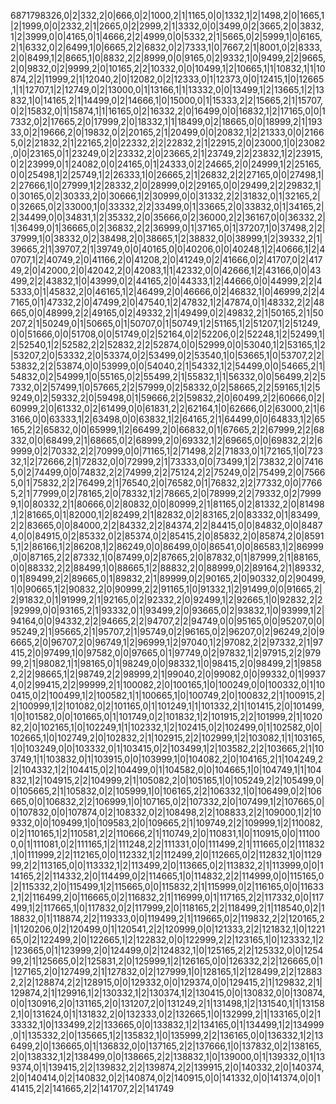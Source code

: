 6871798326,0|2|332,2|0|666,0|2|1000,2|1|1165,0|0|1332,1|2|1498,2|0|1665,1|2|1999,0|0|2332,2|1|2665,0|2|2999,2|1|3332,0|0|3499,0|2|3665,2|0|3832,1|2|3999,0|0|4165,0|1|4666,2|2|4999,0|0|5332,2|1|5665,0|2|5999,1|0|6165,2|1|6332,0|2|6499,1|0|6665,2|2|6832,0|2|7333,1|0|7667,2|1|8001,0|2|8333,2|0|8499,1|2|8665,1|0|8832,2|2|8999,0|0|9165,0|2|9332,1|0|9499,2|2|9665,2|0|9832,0|2|9999,2|0|10165,2|2|10332,0|0|10499,1|2|10665,1|1|10832,1|1|10874,2|2|11999,2|1|12040,2|0|12082,0|2|12333,0|1|12373,0|0|12415,1|0|12665,1|1|12707,1|2|12749,0|2|13000,0|1|13166,1|1|13332,0|0|13499,1|2|13665,1|2|13832,1|0|14165,2|1|14499,0|2|14666,1|0|15000,0|1|15333,2|2|15665,2|1|15707,0|2|15832,0|1|15874,1|1|16165,0|2|16332,2|0|16499,0|0|16832,1|2|17165,0|0|17332,0|2|17665,2|0|17999,2|0|18332,1|1|18499,0|2|18665,0|0|18999,2|1|19333,0|2|19666,2|0|19832,0|2|20165,2|1|20499,0|0|20832,1|2|21333,0|0|21665,0|2|21832,2|1|22165,2|0|22332,2|2|22832,2|1|22915,2|0|23000,1|0|23082,0|0|23165,0|1|23249,0|2|23332,2|0|23665,2|1|23749,2|2|23832,1|2|23915,0|2|23999,0|1|24082,0|0|24165,0|1|24333,0|2|24665,2|0|24999,1|2|25165,0|0|25498,1|2|25749,1|2|26333,1|0|26665,2|1|26832,2|2|27165,0|0|27498,1|2|27666,1|0|27999,1|2|28332,2|0|28999,0|2|29165,0|0|29499,2|2|29832,1|0|30165,0|2|30333,2|0|30666,1|2|30999,0|0|31332,2|2|31832,0|1|32165,2|0|32665,0|2|33000,1|0|33332,2|2|33499,0|1|33665,2|0|33832,0|1|34165,2|2|34499,0|0|34831,1|2|35332,2|0|35666,0|2|36000,2|2|36167,0|0|36332,2|1|36499,0|1|36665,0|2|36832,2|2|36999,0|1|37165,0|1|37207,1|0|37498,2|2|37999,1|0|38332,0|2|38498,2|0|38665,1|2|38832,0|0|38999,1|2|39332,2|1|39665,2|1|39707,2|1|39749,0|0|40165,0|0|40206,0|0|40248,1|2|40666,1|2|40707,1|2|40749,2|0|41166,2|0|41208,2|0|41249,0|2|41666,0|2|41707,0|2|41749,2|0|42000,2|0|42042,2|0|42083,1|1|42332,0|0|42666,1|2|43166,0|0|43499,2|2|43832,1|0|43999,0|2|44165,2|0|44333,1|2|44666,0|0|44999,2|2|45333,0|1|45832,2|0|46165,1|2|46499,2|0|46666,0|2|46832,1|0|46999,2|2|47165,0|1|47332,2|0|47499,2|0|47540,1|2|47832,1|2|47874,0|1|48332,2|2|48665,0|0|48999,2|2|49165,0|2|49332,2|1|49499,0|2|49832,2|1|50165,2|1|50207,2|1|50249,0|1|50665,0|1|50707,0|1|50749,1|2|51165,1|2|51207,1|2|51249,0|0|51666,0|0|51708,0|0|51749,0|2|52164,0|2|52206,0|2|52248,1|2|52499,1|2|52540,1|2|52582,2|2|52832,2|2|52874,0|0|52999,0|0|53040,1|2|53165,1|2|53207,2|0|53332,2|0|53374,0|2|53499,0|2|53540,1|0|53665,1|0|53707,2|2|53832,2|2|53874,0|0|53999,0|0|54040,2|1|54332,1|2|54499,0|0|54665,2|1|54832,0|2|54999,1|0|55165,0|2|55499,2|1|55832,1|1|56332,0|0|56499,2|2|57332,0|2|57499,1|0|57665,2|2|57999,0|2|58332,0|2|58665,2|2|59165,1|2|59249,0|2|59332,2|0|59498,0|1|59666,2|2|59832,2|0|60499,2|2|60666,0|2|60999,2|0|61332,0|2|61499,0|0|61831,2|2|62164,1|0|62666,0|2|63000,2|1|63166,0|0|63333,1|2|63498,0|0|63832,1|2|64165,2|1|64499,0|0|64833,1|2|65165,2|2|65832,0|0|65999,1|2|66499,2|0|66832,0|1|67665,2|2|67999,2|2|68332,0|0|68499,2|1|68665,0|2|68999,2|0|69332,1|2|69665,0|0|69832,2|2|69999,0|2|70332,2|2|70999,0|0|71165,1|2|71498,2|2|71833,0|1|72165,1|0|72332,1|2|72666,2|1|72832,0|0|72999,2|1|73333,0|0|73499,1|2|73832,2|0|74165,0|2|74499,0|0|74832,2|2|74999,2|2|75124,2|2|75249,0|2|75499,2|0|75665,0|1|75832,2|2|76499,2|1|76540,2|0|76582,0|1|76832,2|2|77332,0|0|77665,2|1|77999,0|2|78165,2|0|78332,1|2|78665,2|0|78999,2|2|79332,0|2|79999,1|0|80332,2|1|80666,0|2|80832,0|0|80999,2|1|81165,0|2|81332,2|0|81498,1|2|81665,0|1|82000,1|2|82499,2|1|82832,0|2|83165,2|0|83332,0|1|83499,2|2|83665,0|0|84000,2|2|84332,2|2|84374,2|2|84415,0|0|84832,0|0|84874,0|0|84915,0|2|85332,0|2|85374,0|2|85415,2|0|85832,2|0|85874,2|0|85915,1|2|86166,1|2|86208,1|2|86249,0|0|86499,0|0|86541,0|0|86583,1|2|86999,0|0|87165,2|2|87332,1|0|87499,0|2|87665,2|0|87832,0|1|87999,2|1|88165,0|0|88332,2|2|88499,1|0|88665,1|2|88832,2|0|88999,0|2|89164,2|1|89332,0|1|89499,2|2|89665,0|1|89832,2|1|89999,0|2|90165,2|0|90332,0|2|90499,1|0|90665,1|2|90832,2|0|90999,2|2|91165,1|0|91332,1|2|91499,0|0|91665,2|2|91832,0|1|91999,2|1|92165,0|2|92332,2|0|92499,1|2|92665,1|0|92832,2|2|92999,0|0|93165,2|1|93332,0|1|93499,2|0|93665,0|2|93832,1|0|93999,1|2|94164,0|0|94332,2|2|94665,2|2|94707,2|2|94749,0|0|95165,0|0|95207,0|0|95249,2|1|95665,2|1|95707,2|1|95749,0|2|96165,0|2|96207,0|2|96249,2|0|96665,2|0|96707,2|0|96749,1|2|96999,1|2|97040,1|2|97082,2|2|97332,2|1|97415,2|0|97499,1|0|97582,0|0|97665,0|1|97749,0|2|97832,1|2|97915,2|2|97999,2|1|98082,1|1|98165,0|1|98249,0|0|98332,1|0|98415,2|0|98499,2|1|98582,2|2|98665,1|2|98749,2|2|98999,2|1|99040,2|0|99082,0|0|99332,0|1|99374,0|2|99415,2|2|99999,2|1|100082,2|0|100165,1|0|100249,0|0|100332,0|1|100415,0|2|100499,1|2|100582,1|1|100665,1|0|100749,2|0|100832,2|1|100915,2|2|100999,1|2|101082,0|2|101165,0|1|101249,1|1|101332,2|1|101415,2|0|101499,1|0|101582,0|0|101665,0|1|101749,0|2|101832,1|2|101915,2|2|101999,2|1|102082,2|0|102165,1|0|102249,1|1|102332,1|2|102415,0|2|102499,0|1|102582,0|0|102665,1|0|102749,2|0|102832,2|1|102915,2|2|102999,1|2|103082,1|1|103165,1|0|103249,0|0|103332,0|1|103415,0|2|103499,1|2|103582,2|2|103665,2|1|103749,1|1|103832,0|1|103915,0|0|103999,1|0|104082,2|0|104165,2|1|104249,2|2|104332,1|2|104415,0|2|104499,0|1|104582,0|0|104665,1|0|104749,1|1|104832,1|2|104915,2|2|104999,2|1|105082,2|0|105165,1|0|105249,2|2|105499,0|0|105665,2|1|105832,0|2|105999,1|0|106165,2|2|106332,1|0|106499,0|2|106665,0|0|106832,2|2|106999,1|0|107165,0|2|107332,2|0|107499,1|2|107665,0|0|107832,0|0|107874,0|2|108332,0|2|108498,2|2|108833,2|2|109000,1|2|109332,0|0|109499,1|0|109583,2|0|109665,2|1|109749,2|2|109999,1|2|110082,0|2|110165,1|2|110581,2|2|110666,2|1|110749,2|0|110831,1|0|110915,0|0|111000,0|1|111081,0|2|111165,1|2|111248,2|2|111331,0|0|111499,2|1|111665,0|2|111832,1|0|111999,2|2|112165,0|0|112332,1|2|112499,2|0|112665,0|2|112832,1|0|112999,2|2|113165,0|0|113332,1|2|113499,2|0|113665,0|2|113832,2|1|113999,0|0|114165,2|2|114332,2|0|114499,0|2|114665,1|0|114832,2|2|114999,0|0|115165,0|2|115332,2|0|115499,1|2|115665,0|0|115832,2|1|115999,0|2|116165,0|0|116332,1|2|116499,2|0|116665,0|2|116832,2|1|116999,0|1|117165,2|2|117332,0|0|117499,1|2|117665,1|0|117832,0|2|117999,2|0|118165,2|2|118499,2|1|118540,0|2|118832,0|1|118874,2|2|119333,0|0|119499,2|1|119665,0|2|119832,2|2|120165,2|1|120206,0|2|120499,0|1|120541,2|2|120999,0|0|121333,2|2|121832,1|0|122165,0|2|122499,2|0|122665,1|2|122832,0|0|122999,2|2|123165,1|0|123332,1|2|123665,0|1|123999,2|0|124499,0|2|124832,1|0|125165,2|2|125332,0|0|125499,2|1|125665,0|2|125831,2|0|125999,1|2|126165,0|0|126332,2|2|126665,0|1|127165,2|0|127499,2|1|127832,0|2|127999,1|0|128165,1|2|128499,2|2|128832,2|2|128874,2|2|128915,0|0|129332,0|0|129374,0|0|129415,2|1|129832,2|1|129874,2|1|129916,1|2|130332,1|2|130374,1|2|130415,0|0|130832,0|0|130874,0|0|130916,2|0|131165,2|0|131207,2|0|131249,2|1|131498,1|2|131540,1|1|131582,1|0|131624,0|1|131832,2|0|132333,0|2|132665,1|0|132999,2|1|133165,0|2|133332,1|0|133499,2|2|133665,0|0|133832,1|2|134165,0|1|134499,1|2|134999,0|1|135332,2|0|135665,1|2|135832,1|0|135999,2|2|136165,0|0|136332,1|2|136499,2|0|136665,0|1|136832,0|0|137165,2|2|137666,1|0|137832,0|2|138165,2|0|138332,1|2|138499,0|0|138665,2|2|138832,1|0|139000,0|1|139332,0|1|139374,0|1|139415,2|2|139832,2|2|139874,2|2|139915,2|0|140332,2|0|140374,2|0|140414,0|2|140832,0|2|140874,0|2|140915,0|0|141332,0|0|141374,0|0|141415,2|2|141665,2|2|141707,2|2|141749
